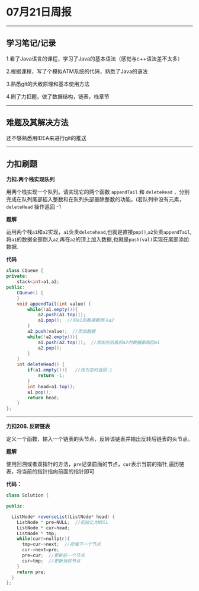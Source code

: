 # 07月21日周报

------

## 学习笔记/记录

1.看了Java语言的课程，学习了Java的基本语法（感觉与c++语法差不太多）

2.根据课程，写了个模拟ATM系统的代码，熟悉了Java的语法

3.熟悉git的大致原理和基本使用方法

4.刷了力扣题，做了数据结构，链表，栈章节

------



## 难题及其解决方法

还不够熟悉用IDEA来进行git的推送

[^多练习，或者有时直接用命令行推送吧]: 

------



## 力扣刷题

**力扣.两个栈实现队列**

用两个栈实现一个队列。请实现它的两个函数 `appendTail` 和 `deleteHead` ，分别完成在队列尾部插入整数和在队列头部删除整数的功能。(若队列中没有元素，`deleteHead` 操作返回 -1 

**题解**

运用两个栈`a1`和`a2`实现，`a1`负责`deletehead`,也就是直接`pop()`,`a2`负责`appendTail`,将`a1`的数据全部倒入`a2`,再在`a2`的顶上加入数据,也就是`push(val)`实现在尾部添加数据.

**代码**

```java
class CQueue {
private:
    stack<int>a1,a2;
public:
    CQueue() {
    }
    void appendTail(int value) {
        while(!a1.empty()){
            a2.push(a1.top());
            a1.pop();  //将a1的数据都倒入a2
        }
        a2.push(value);  //添加数据
        while(!a2.empty()){
            a1.push(a2.top());  //添加完后再将a2的数据都倒回a1   
            a2.pop();  
        }
    }
    int deleteHead() {
        if(a1.empty()){   //栈为空时返回-1
            return -1; 
        }
        int head=a1.top();
        a1.pop();
        return head;
    }
};
```

------

**力扣206. 反转链表**

定义一个函数，输入一个链表的头节点，反转该链表并输出反转后链表的头节点。

**题解**

使用回溯或者双指针的方法，`pre`记录前面的节点，`cur`表示当前的指针,遍历链表，将当前的指针指向前面的指针即可

**代码：**

```java
class Solution {

public:

  ListNode* reverseList(ListNode* head) {
	ListNode * pre=NULL;  //初始化为NULL
	ListNode * cur=head;  
    ListNode * tmp;
    while(cur!=nullptr){
      tmp=cur->next;  //存储下一个节点
      cur->next=pre;
      pre=cur;  //更新前一个节点
      cur=tmp;  //更新当前节点
    }
    return pre;  
  }
};
```

